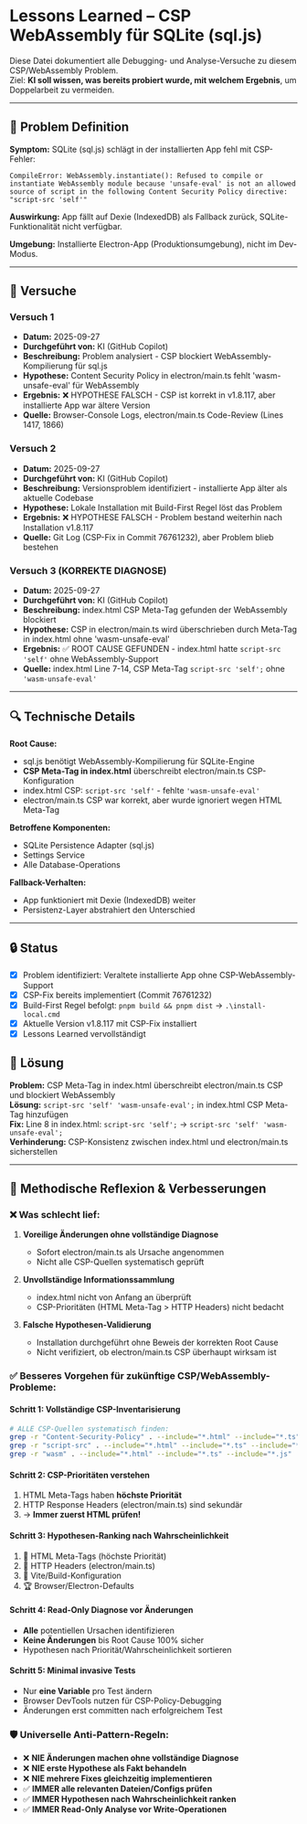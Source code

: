 # Lessons Learned – CSP WebAssembly für SQLite (sql.js)

Diese Datei dokumentiert alle Debugging- und Analyse-Versuche zu diesem CSP/WebAssembly Problem.  
Ziel: **KI soll wissen, was bereits probiert wurde, mit welchem Ergebnis**, um Doppelarbeit zu vermeiden.

---

## 📑 Problem Definition

**Symptom:** SQLite (sql.js) schlägt in der installierten App fehl mit CSP-Fehler:
```
CompileError: WebAssembly.instantiate(): Refused to compile or instantiate WebAssembly module because 'unsafe-eval' is not an allowed source of script in the following Content Security Policy directive: "script-src 'self'"
```

**Auswirkung:** App fällt auf Dexie (IndexedDB) als Fallback zurück, SQLite-Funktionalität nicht verfügbar.

**Umgebung:** Installierte Electron-App (Produktionsumgebung), nicht im Dev-Modus.

---

## 📝 Versuche

### Versuch 1
- **Datum:** 2025-09-27  
- **Durchgeführt von:** KI (GitHub Copilot)  
- **Beschreibung:** Problem analysiert - CSP blockiert WebAssembly-Kompilierung für sql.js
- **Hypothese:** Content Security Policy in electron/main.ts fehlt 'wasm-unsafe-eval' für WebAssembly
- **Ergebnis:** ❌ HYPOTHESE FALSCH - CSP ist korrekt in v1.8.117, aber installierte App war ältere Version
- **Quelle:** Browser-Console Logs, electron/main.ts Code-Review (Lines 1417, 1866)

### Versuch 2  
- **Datum:** 2025-09-27
- **Durchgeführt von:** KI (GitHub Copilot)
- **Beschreibung:** Versionsproblem identifiziert - installierte App älter als aktuelle Codebase
- **Hypothese:** Lokale Installation mit Build-First Regel löst das Problem
- **Ergebnis:** ❌ HYPOTHESE FALSCH - Problem bestand weiterhin nach Installation v1.8.117
- **Quelle:** Git Log (CSP-Fix in Commit 76761232), aber Problem blieb bestehen

### Versuch 3 (KORREKTE DIAGNOSE)
- **Datum:** 2025-09-27
- **Durchgeführt von:** KI (GitHub Copilot)
- **Beschreibung:** index.html CSP Meta-Tag gefunden der WebAssembly blockiert
- **Hypothese:** CSP in electron/main.ts wird überschrieben durch Meta-Tag in index.html ohne 'wasm-unsafe-eval'
- **Ergebnis:** ✅ ROOT CAUSE GEFUNDEN - index.html hatte `script-src 'self'` ohne WebAssembly-Support
- **Quelle:** index.html Line 7-14, CSP Meta-Tag `script-src 'self';` ohne `'wasm-unsafe-eval'`

---

## 🔍 Technische Details

**Root Cause:** 
- sql.js benötigt WebAssembly-Kompilierung für SQLite-Engine
- **CSP Meta-Tag in index.html** überschreibt electron/main.ts CSP-Konfiguration
- index.html CSP: `script-src 'self'` - fehlte `'wasm-unsafe-eval'`
- electron/main.ts CSP war korrekt, aber wurde ignoriert wegen HTML Meta-Tag

**Betroffene Komponenten:**
- SQLite Persistence Adapter (sql.js)  
- Settings Service
- Alle Database-Operations

**Fallback-Verhalten:** 
- App funktioniert mit Dexie (IndexedDB) weiter
- Persistenz-Layer abstrahiert den Unterschied

---

## 🔒 Status
- [x] Problem identifiziert: Veraltete installierte App ohne CSP-WebAssembly-Support
- [x] CSP-Fix bereits implementiert (Commit 76761232) 
- [x] Build-First Regel befolgt: `pnpm build && pnpm dist` → `.\install-local.cmd`
- [x] Aktuelle Version v1.8.117 mit CSP-Fix installiert
- [x] Lessons Learned vervollständigt

## 🎯 Lösung
**Problem:** CSP Meta-Tag in index.html überschreibt electron/main.ts CSP und blockiert WebAssembly  
**Lösung:** `script-src 'self' 'wasm-unsafe-eval';` in index.html CSP Meta-Tag hinzufügen  
**Fix:** Line 8 in index.html: `script-src 'self';` → `script-src 'self' 'wasm-unsafe-eval';`  
**Verhinderung:** CSP-Konsistenz zwischen index.html und electron/main.ts sicherstellen

---

## 🧠 Methodische Reflexion & Verbesserungen

### ❌ **Was schlecht lief:**
1. **Voreilige Änderungen ohne vollständige Diagnose**
   - Sofort electron/main.ts als Ursache angenommen
   - Nicht alle CSP-Quellen systematisch geprüft
   
2. **Unvollständige Informationssammlung**
   - index.html nicht von Anfang an überprüft
   - CSP-Prioritäten (HTML Meta-Tag > HTTP Headers) nicht bedacht
   
3. **Falsche Hypothesen-Validierung**
   - Installation durchgeführt ohne Beweis der korrekten Root Cause
   - Nicht verifiziert, ob electron/main.ts CSP überhaupt wirksam ist

### ✅ **Besseres Vorgehen für zukünftige CSP/WebAssembly-Probleme:**

#### Schritt 1: **Vollständige CSP-Inventarisierung** 
```bash
# ALLE CSP-Quellen systematisch finden:
grep -r "Content-Security-Policy" . --include="*.html" --include="*.ts" --include="*.js"
grep -r "script-src" . --include="*.html" --include="*.ts" --include="*.js"  
grep -r "wasm" . --include="*.html" --include="*.ts" --include="*.js"
```

#### Schritt 2: **CSP-Prioritäten verstehen**
1. HTML Meta-Tags haben **höchste Priorität**
2. HTTP Response Headers (electron/main.ts) sind sekundär
3. → **Immer zuerst HTML prüfen!**

#### Schritt 3: **Hypothesen-Ranking nach Wahrscheinlichkeit**
1. 🥇 HTML Meta-Tags (höchste Priorität)
2. 🥈 HTTP Headers (electron/main.ts)  
3. 🥉 Vite/Build-Konfiguration
4. 🏆 Browser/Electron-Defaults

#### Schritt 4: **Read-Only Diagnose vor Änderungen**
- **Alle** potentiellen Ursachen identifizieren
- **Keine Änderungen** bis Root Cause 100% sicher
- Hypothesen nach Priorität/Wahrscheinlichkeit sortieren

#### Schritt 5: **Minimal invasive Tests**
- Nur **eine Variable** pro Test ändern
- Browser DevTools nutzen für CSP-Policy-Debugging
- Änderungen erst committen nach erfolgreichem Test

### 🛡️ **Universelle Anti-Pattern-Regeln:**
- ❌ **NIE Änderungen machen ohne vollständige Diagnose**
- ❌ **NIE erste Hypothese als Fakt behandeln** 
- ❌ **NIE mehrere Fixes gleichzeitig implementieren**
- ✅ **IMMER alle relevanten Dateien/Configs prüfen**
- ✅ **IMMER Hypothesen nach Wahrscheinlichkeit ranken**
- ✅ **IMMER Read-Only Analyse vor Write-Operationen**